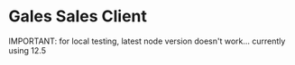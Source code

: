 # Gales Sales Client

IMPORTANT: for local testing, latest node version doesn't work... currently using 12.5